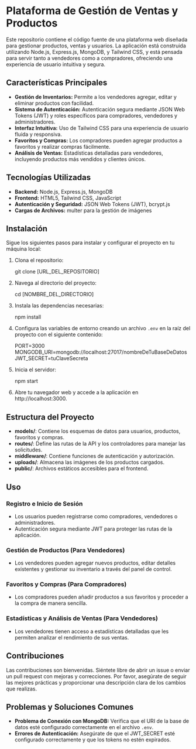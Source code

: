 # Plataforma de Gestión de Ventas y Productos

Este repositorio contiene el código fuente de una plataforma web diseñada para gestionar productos, ventas y usuarios. La aplicación está construida utilizando Node.js, Express.js, MongoDB, y Tailwind CSS, y está pensada para servir tanto a vendedores como a compradores, ofreciendo una experiencia de usuario intuitiva y segura.

## Características Principales

- **Gestión de Inventarios:** Permite a los vendedores agregar, editar y eliminar productos con facilidad.
- **Sistema de Autenticación:** Autenticación segura mediante JSON Web Tokens (JWT) y roles específicos para compradores, vendedores y administradores.
- **Interfaz Intuitiva:** Uso de Tailwind CSS para una experiencia de usuario fluida y responsiva.
- **Favoritos y Compras:** Los compradores pueden agregar productos a favoritos y realizar compras fácilmente.
- **Análisis de Ventas:** Estadísticas detalladas para vendedores, incluyendo productos más vendidos y clientes únicos.

## Tecnologías Utilizadas

- **Backend:** Node.js, Express.js, MongoDB
- **Frontend:** HTML5, Tailwind CSS, JavaScript
- **Autenticación y Seguridad:** JSON Web Tokens (JWT), bcrypt.js
- **Cargas de Archivos:** multer para la gestión de imágenes

## Instalación

Sigue los siguientes pasos para instalar y configurar el proyecto en tu máquina local:

1. Clona el repositorio:
   
   git clone [URL_DEL_REPOSITORIO]

2. Navega al directorio del proyecto:
   
   cd [NOMBRE_DEL_DIRECTORIO]

3. Instala las dependencias necesarias:
   
   npm install

4. Configura las variables de entorno creando un archivo `.env` en la raíz del proyecto con el siguiente contenido:
   
   PORT=3000
   MONGODB_URI=mongodb://localhost:27017/nombreDeTuBaseDeDatos
   JWT_SECRET=tuClaveSecreta

5. Inicia el servidor:
   
   npm start

6. Abre tu navegador web y accede a la aplicación en http://localhost:3000.

## Estructura del Proyecto

- **models/**: Contiene los esquemas de datos para usuarios, productos, favoritos y compras.
- **routes/**: Define las rutas de la API y los controladores para manejar las solicitudes.
- **middleware/**: Contiene funciones de autenticación y autorización.
- **uploads/**: Almacena las imágenes de los productos cargados.
- **public/**: Archivos estáticos accesibles para el frontend.

## Uso

### Registro e Inicio de Sesión
- Los usuarios pueden registrarse como compradores, vendedores o administradores.
- Autenticación segura mediante JWT para proteger las rutas de la aplicación.

### Gestión de Productos (Para Vendedores)
- Los vendedores pueden agregar nuevos productos, editar detalles existentes y gestionar su inventario a través del panel de control.

### Favoritos y Compras (Para Compradores)
- Los compradores pueden añadir productos a sus favoritos y proceder a la compra de manera sencilla.

### Estadísticas y Análisis de Ventas (Para Vendedores)
- Los vendedores tienen acceso a estadísticas detalladas que les permiten analizar el rendimiento de sus ventas.

## Contribuciones

Las contribuciones son bienvenidas. Siéntete libre de abrir un issue o enviar un pull request con mejoras y correcciones. Por favor, asegúrate de seguir las mejores prácticas y proporcionar una descripción clara de los cambios que realizas.

## Problemas y Soluciones Comunes

- **Problema de Conexión con MongoDB:** Verifica que el URI de la base de datos esté configurado correctamente en el archivo `.env`.
- **Errores de Autenticación:** Asegúrate de que el JWT_SECRET esté configurado correctamente y que los tokens no estén expirados.
